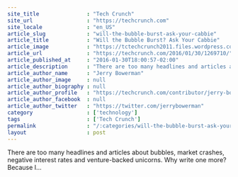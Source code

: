 ```yaml
---
site_title               : "Tech Crunch"
site_url                 : "https://techcrunch.com"
site_locale              : "en_US"
article_slug             : "will-the-bubble-burst-ask-your-cabbie"
article_title            : "Will the Bubble Burst? Ask Your Cabbie"
article_image            : "https://tctechcrunch2011.files.wordpress.com/2016/01/badmarket.jpg?w=764&h=400&crop=1"
article_url              : "https://techcrunch.com/2016/01/30/1269710/"
article_published_at     : "2016-01-30T18:00:57-02:00"
article_description      : "There are too many headlines and articles about bubbles, market crashes, negative interest rates and venture-backed unicorns. Why write one more? Because I..."
article_author_name      : "Jerry Bowerman"
article_author_image     : null
article_author_biography : null
article_author_profile   : "https://techcrunch.com/contributor/jerry-bowerman/"
article_author_facebook  : null
article_author_twitter   : "https://twitter.com/jerrybowerman"
category                 : ['technology']
tags                     : ['Tech Crunch']
permalink                : "/:categories/will-the-bubble-burst-ask-your-cabbie/"
layout                   : post
---
```


There are too many headlines and articles about bubbles, market crashes, negative interest rates and venture-backed unicorns. Why write one more? Because I...

